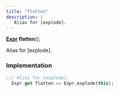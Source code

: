 ```yaml
---
title: "flatten"
description: |
   Alias for [explode].
---
```

<span class="dart-code"><strong>[Expr] flatten</strong>();</span>

 Alias for [explode].
### Implementation
```dart
/// Alias for [explode].
  Expr get flatten => Expr.explode(this);
```

[Expr]: /reference/classes/expr